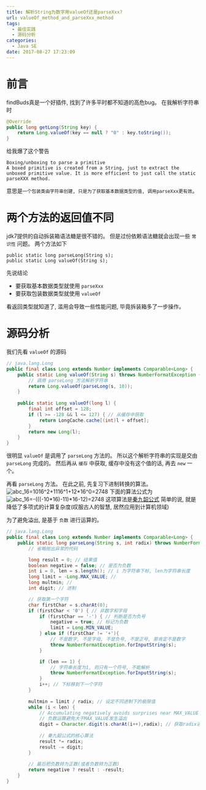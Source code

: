 ```yaml
---
title: 解析String为数字用valueOf还是parseXxx?
url: valueOf_method_and_parseXxx_method
tags:
  - 最佳实践
  - 源码分析
categories:
  - Java SE
date: 2017-08-27 17:23:09
---
```


# 前言
findBuds真是一个好插件, 找到了许多平时都不知道的高危bug。
在我解析字符串时
```java
@Override
public long getLong(String key) {
    return Long.valueOf(key == null ? "0" : key.toString());
}
```
<!-- more -->

给我爆了这个警告
```
Boxing/unboxing to parse a primitive
A boxed primitive is created from a String, just to extract the unboxed primitive value. It is more efficient to just call the static parseXXX method.
```

意思是`一个包装类由字符串创建, 只是为了获取基本数据类型的值, 调用parseXxx更有效`。

# 两个方法的返回值不同
jdk7提供的自动拆装箱语法糖是很不错的。
但是过份依赖语法糖就会出现一些 ` 常识性 ` 问题。
两个方法如下
```
public static long parseLong(String s);
public static Long valueOf(String s);
```
先说结论
- 要获取基本数据类型就使用 ` parseXxx ` 
- 要获取包装数据类型就使用 ` valueOf `

看返回类型就知道了, 滥用会导致一些性能问题, 毕竟拆装箱多了一步操作。

# 源码分析
我们先看 ` valueOf ` 的源码
```java
// java.lang.Long
public final class Long extends Number implements Comparable<Long> {
    public static Long valueOf(String s) throws NumberFormatException {
        // 调用 parseLong 方法解析字符串
        return Long.valueOf(parseLong(s, 10));
    }
    
    public static Long valueOf(long l) {
        final int offset = 128;
        if (l >= -128 && l <= 127) { // 从缓存中获取
            return LongCache.cache[(int)l + offset];
        }
        return new Long(l);
    }
}
```
很明显 ` valueOf ` 是调用了 ` parseLong ` 方法的。
所以这个解析字符串的实现是交由 ` parseLong ` 完成的。
然后再从 ` 缓存 ` 中获取, 缓存中没有这个值的话, 再去 ` new ` 一个。

再看 ` parseLong ` 方法。
在此之前, 先复习下进制转换的算法。
![abc_16=10*16^2+11*16^1+12*16^0=2748](https://latex.codecogs.com/svg.latex?abc_{16}=10*16^2+11*16^1+12*16^0=2748)
下面的算法公式为
![abc_16=-(((-10*16)-11)*16-12)=2748](https://latex.codecogs.com/svg.latex?abc_{16}=-%28%28%28-10*16%29-11%29*16-12%29=2748)
这项算法是[秦九韶公式](https://zh.wikipedia.org/zh-hans/%E7%A7%A6%E4%B9%9D%E9%9F%B6%E7%AE%97%E6%B3%95)
简单的说, 就是降低了多项式的计算复杂度(叹服古人的智慧, 居然应用到计算机领域)

为了避免溢出, 是基于 ` 负数 ` 进行运算的。
```java
// java.lang.Long
public final class Long extends Number implements Comparable<Long> {
    public static long parseLong(String s, int radix) throws NumberFormatException {
        // 省略抛出异常的代码

        long result = 0; // 结果值
        boolean negative = false; // 是否为负数
        int i = 0, len = s.length(); // i 为字符串下标, len为字符串长度
        long limit = -Long.MAX_VALUE; // 
        long multmin; // 
        int digit; // 进制

        // 获取第一个字符
        char firstChar = s.charAt(0);
        if (firstChar < '0') { // 非数字和字母
            if (firstChar == '-') { // 判断是否为负号
                negative = true; // 标记为负数
                limit = Long.MIN_VALUE;
            } else if (firstChar != '+'){
                // 不是数字, 不是字母, 不是负号, 不是正号, 那肯定不是数字
                throw NumberFormatException.forInputString(s);
            }

            if (len == 1) {
                // 字符串长度为1, 则只有一个符号, 不能解析
                throw NumberFormatException.forInputString(s);
            }
            i++; // 下标移到下一个字符
        }
        
        multmin = limit / radix; // 设定不同进制下的极限值
        while (i < len) {
            // Accumulating negatively avoids surprises near MAX_VALUE
            // 负数运算避免大于MAX_VALUE发生溢出
            digit = Character.digit(s.charAt(i++),radix); // 获取radix进制下的值, 5=>5, A=>10
            
            // 秦九韶公式的核心算法
            result *= radix;
            result -= digit;
        }
        
        // 最后把负数转为正数(或者负数转为正数)
        return negative ? result : -result;
    }
}
```
